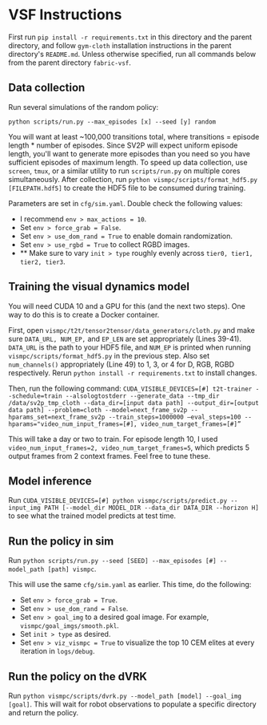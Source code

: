 # VSF Instructions
First run `pip install -r requirements.txt` in this directory and the parent directory, and follow `gym-cloth` installation instructions in the parent directory's `README.md`. Unless otherwise specified, run all commands below from the parent directory `fabric-vsf`.

## Data collection
Run several simulations of the random policy:

`python scripts/run.py --max_episodes [x] --seed [y] random`

You will want at least ~100,000 transitions total, where transitions = episode length * number of episodes. Since SV2P will expect uniform episode length, you'll want to generate more episodes than you need so you have sufficient episodes of maximum length. To speed up data collection, use `screen`, `tmux`, or a similar utility to run `scripts/run.py` on multiple cores simultaneously. After collection, run `python vismpc/scripts/format_hdf5.py [FILEPATH.hdf5]` to create the HDF5 file to be consumed during training.

Parameters are set in `cfg/sim.yaml`. Double check the following values:
- I recommend `env > max_actions = 10`.
- Set `env > force_grab = False`.
- Set `env > use_dom_rand = True` to enable domain randomization.
- Set `env > use_rgbd = True` to collect RGBD images.
- ** Make sure to vary `init > type` roughly evenly across `tier0, tier1, tier2, tier3`.

## Training the visual dynamics model
You will need CUDA 10 and a GPU for this (and the next two steps). One way to do this is to create a Docker container.

First, open `vismpc/t2t/tensor2tensor/data_generators/cloth.py` and make sure `DATA_URL, NUM_EP,` and `EP_LEN` are set appropriately (Lines 39-41). `DATA_URL` is the path to your HDF5 file, and `NUM_EP` is printed when running `vismpc/scripts/format_hdf5.py` in the previous step. Also set `num_channels()` appropriately (Line 49) to 1, 3, or 4 for D, RGB, RGBD respectively. Rerun `python install -r requirements.txt` to install changes.

Then, run the following command:
`CUDA_VISIBLE_DEVICES=[#] t2t-trainer --schedule=train --alsologtostderr --generate_data --tmp_dir /data/sv2p_tmp_cloth --data_dir=[input data path] --output_dir=[output data path] --problem=cloth --model=next_frame_sv2p --hparams_set=next_frame_sv2p --train_steps=1000000 —eval_steps=100 --hparams="video_num_input_frames=[#], video_num_target_frames=[#]”`

This will take a day or two to train. For episode length 10, I used `video_num_input_frames=2, video_num_target_frames=5`, which predicts 5 output frames from 2 context frames. Feel free to tune these.

## Model inference
Run `CUDA_VISIBLE_DEVICES=[#] python vismpc/scripts/predict.py --input_img PATH [--model_dir MODEL_DIR --data_dir DATA_DIR --horizon H]` to see what the trained model predicts at test time. 

## Run the policy in sim
Run `python scripts/run.py --seed [SEED] --max_episodes [#] --model_path [path] vismpc`.

This will use the same `cfg/sim.yaml` as earlier. This time, do the following:
- Set `env > force_grab = True`.
- Set `env > use_dom_rand = False`.
- Set `env > goal_img` to a desired goal image. For example, `vismpc/goal_imgs/smooth.pkl`.
- Set `init > type` as desired.
- Set `env > viz_vismpc = True` to visualize the top 10 CEM elites at every iteration in `logs/debug`.

## Run the policy on the dVRK
Run `python vismpc/scripts/dvrk.py --model_path [model] --goal_img [goal]`. This will wait for robot observations to populate a specific directory and return the policy.
